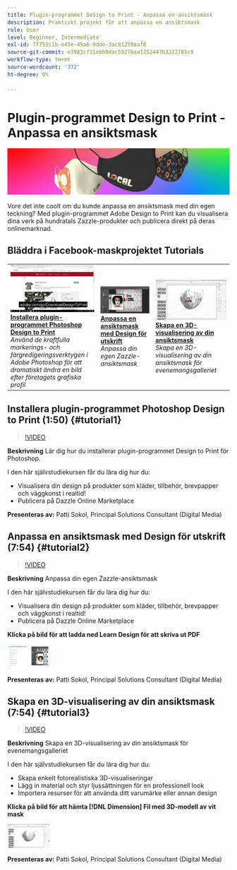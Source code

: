 ```yaml
---
title: Plugin-programmet Design to Print - Anpassa en ansiktsmask
description: Praktiskt projekt för att anpassa en ansiktsmask
role: User
level: Beginner, Intermediate
exl-id: 7f755c1b-e45e-45a6-9dde-3ac81259aaf8
source-git-commit: e3982cf31ebb0dac5927baa1352447b3222785c9
workflow-type: tm+mt
source-wordcount: '372'
ht-degree: 0%

---
```


# Plugin-programmet Design to Print - Anpassa en ansiktsmask

![Tutorial Hero Image](../assets/faceMaskSplash.jpg)

Vore det inte coolt om du kunde anpassa en ansiktsmask med din egen teckning? Med plugin-programmet Adobe Design to Print kan du visualisera dina verk på hundratals Zazzle-produkter och publicera direkt på deras onlinemarknad.

## Bläddra i Facebook-maskprojektet Tutorials

<table style="table-layout:fixed">
<tr>
 <td>
   <a href="handsonproject.md#tutorial1">
      <img alt="Installera plugin-programmet Photoshop Design to Print" src="../assets/d2p_install_sokol_thumbnail.jpg" />
   </a>
    <div>
   <a href="handsonproject.md#tutorial1"><strong>Installera plugin-programmet Photoshop Design to Print</strong></a>
    </div>
    <em>Använd de kraftfulla markerings- och färgredigeringsverktygen i Adobe Photoshop för att dramatiskt ändra en bild efter företagets grafiska profil</em>
    <br>
  </td>
  <td>
    <a href="handsonproject.md#tutorial2">
        <img alt="Anpassa en ansiktsmask med Design för utskrift" src="../assets/d2p_faceMask_sokol_thumbnail.jpg" />
    </a>
    <div>
    <a href="handsonproject.md#tutorial2"><strong>Anpassa en ansiktsmask med Design för utskrift</strong></a>
    </div>
    <em>Anpassa din egen Zazzle-ansiktsmask</em>
    <br>
  </td>
  <td>
    <a href="handsonproject.md#tutorial3">
      <img alt="Skapa en 3D-visualisering av din ansiktsmask" src="../assets/DN_faceMaskShare_sokol_thumbnail.jpg" />
   </a>
    <div>
   <a href="handsonproject.md#tutorial3"><strong>Skapa en 3D-visualisering av din ansiktsmask</strong></a>
    </div>
    <em>Skapa en 3D-visualisering av din ansiktsmask för evenemangsgalleriet</em>
    <br>
  </td>
</tr>
</table>

## Installera plugin-programmet Photoshop Design to Print (1:50) {#tutorial1}

>[!VIDEO](https://video.tv.adobe.com/v/327096?hidetitle=true)

**Beskrivning**
Lär dig hur du installerar plugin-programmet Design to Print för Photoshop.

I den här självstudiekursen får du lära dig hur du:
* Visualisera din design på produkter som kläder, tillbehör, brevpapper och väggkonst i realtid!
* Publicera på Dazzle Online Marketplace

**Presenteras av:**
Patti Sokol, Principal Solutions Consultant (Digital Media)

## Anpassa en ansiktsmask med Design för utskrift (7:54) {#tutorial2}

>[!VIDEO](https://video.tv.adobe.com/v/327097?hidetitle=true)

**Beskrivning**
Anpassa din egen Zazzle-ansiktsmask

I den här självstudiekursen får du lära dig hur du:
* Visualisera din design på produkter som kläder, tillbehör, brevpapper och väggkonst i realtid!
* Publicera på Dazzle Online Marketplace

**Klicka på bild för att ladda ned Learn Design för att skriva ut PDF**

[![Lär dig design för utskrift](../assets/LearnDesigntoPrint_96.png)](../assets/LearnDesigntoPrint.pdf)

**Presenteras av:**
Patti Sokol, Principal Solutions Consultant (Digital Media)

## Skapa en 3D-visualisering av din ansiktsmask (7:54) {#tutorial3}

>[!VIDEO](https://video.tv.adobe.com/v/327098?hidetitle=true)

**Beskrivning**
Skapa en 3D-visualisering av din ansiktsmask för evenemangsgalleriet

I den här självstudiekursen får du lära dig hur du:
* Skapa enkelt fotorealistiska 3D-visualiseringar
* Lägg in material och styr ljussättningen för en professionell look
* Importera resurser för att använda ditt varumärke eller annan design

**Klicka på bild för att hämta [!DNL Dimension] Fil med 3D-modell av vit mask**

[![Jämförelsebild](../assets/whitemask_96.png)](https://stock.adobe.com/search/3d-assets?load_type=search&amp;native_visual_search=&amp;similar_content_id=&amp;is_recent_search=&amp;search_type=usertyped&amp;k=face+mask&amp;asset_id=324075591)

**Presenteras av:**
Patti Sokol, Principal Solutions Consultant (Digital Media)
